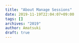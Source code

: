 ```yaml
---
title: "About Manage Sessions"
date: 2019-11-19T22:04:07+09:00
tags: []
archives: "2019"
author: Amatsuki
draft: true
---
```


